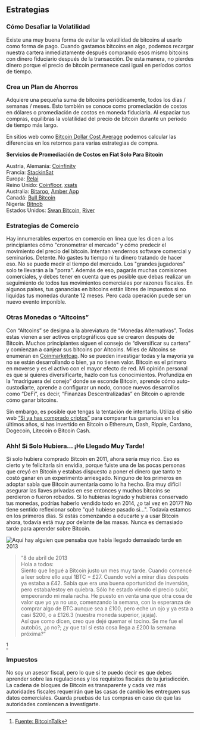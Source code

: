 ## Estrategias

### Cómo Desafiar la Volatilidad
Existe una muy buena forma de evitar la volatilidad de bitcoins al usarlo como forma de pago. Cuando gastamos bitcoins en algo, podemos recargar nuestra cartera inmediatamente después comprando esos mismo bitcoins con dinero fiduciario después de la transacción. De esta manera, no pierdes dinero porque el precio de bitcoin permanece casi igual en períodos cortos de tiempo.

### Crea un Plan de Ahorros
Adquiere una pequeña suma de bitcoins periódicamente, todos los días / semanas / meses. Esto también se conoce como promediación de costos en dólares o promediación de costos en moneda fiduciaria. Al espaciar tus compras, equilibras la volatilidad del precio de bitcoin durante un período de tiempo más largo.

En sitios web como [Bitcoin Dollar Cost Average](https://www.bitcoindollarcostaverage.com/) podemos calcular las diferencias en los retornos para varias estrategias de compra.

**Servicios de Promediación de Costos en Fiat Solo Para Bitcoin**

Austria, Alemania: [Coinfinity](https://coinfinity.co/sparplan/?ref=6716)  
Francia: [StackinSat](https://www.stackinsat.com/)  
Europa: [Relai](https://relai.ch/)  
Reino Unido: [Coinfloor](https://coinfloor.co.uk/hodl/), [xsats](https://xsats.com/)  
Australia: [Bitaroo](https://support.bitaroo.com.au/hc/en-au/articles/360042838874-Recurring-Buy-DCA-), [Amber App](https://amber.app/)  
Canadá: [Bull Bitcoin](https://bullbitcoin.com/)  
Nigeria: [Bitnob](https://bitnob.com/)  
Estados Unidos: [Swan Bitcoin](https://www.swanbitcoin.com/), [River](https://river.com/)  

### Estrategias de Comercio
Hay innumerables expertos en comercio en línea que les dicen a los principiantes cómo "cronometrar el mercado" y cómo predecir el movimiento del precio del bitcoin. Intentan vendernos software comercial y seminarios. Detente. No gastes tu tiempo ni tu dinero tratando de hacer eso. No se puede medir el tiempo del mercado. Los "grandes jugadores" solo te llevarán a la "porra". Además de eso, pagarás muchas comisiones comerciales, y debes tener en cuenta que es posible que debas realizar un seguimiento de todos tus movimientos comerciales por razones fiscales. En algunos países, tus ganancias en bitcoins están libres de impuestos si no liquidas tus monedas durante 12 meses. Pero cada operación puede ser un nuevo evento imponible.

### Otras Monedas o “Altcoins”
Con “Altcoins” se designa a la abreviatura de “Monedas Alternativas”. Todas estas vienen a ser activos criptográficos que se crearon después de Bitcoin. Muchos principiantes siguen el consejo de “diversificar su cartera” y comienzan a canjear sus bitcoins por Altcoins. Miles de Altcoins se enumeran en [Coinmarketcap](https://coinmarketcap.com/). No se pueden investigar todas y la mayoría ya no se están desarrollando o bien, ya no tienen valor. Bitcoin es el primero en moverse y es el activo con el mayor efecto de red. Mi opinión personal es que si quieres diversificarte, hazlo con tus conocimientos. Profundiza en la “madriguera del conejo” donde se esconde Bitcoin, aprende cómo auto-custodiarte, aprende a configurar un nodo, conoce nuevos desarrollos como “DeFi”, es decir, “Finanzas Descentralizadas” en Bitcoin o aprende cómo ganar bitcoins.

Sin embargo, es posible que tengas la tentación de intentarlo. Utiliza el sitio web [“Si ya has comprado criptos”](https://ifyouhadboughtcrypto.com/) para comparar tus ganancias en los últimos años, si has invertido en Bitcoin o Ethereum, Dash, Ripple, Cardano, Dogecoin, Litecoin o Bitcoin Cash.

### Ahh! Si Solo Hubiera… ¡He Llegado Muy Tarde!
Si solo hubiera comprado Bitcoin en 2011, ahora sería muy rico. Eso es cierto y te felicitaría sin envidia, porque fuiste una de las pocas personas que creyó en Bitcoin y estabas dispuesto a poner el dinero que tanto te costó ganar en un experimento arriesgado. Ninguno de los primeros en adoptar sabía que Bitcoin aumentaría como lo ha hecho. Era muy difícil asegurar las llaves privadas en ese entonces y muchos bitcoins se perdieron o fueron robados. Si lo hubieras logrado y hubieras conservado tus monedas, podrías haberlo vendido todo en 2014, ¿o tal vez en 2017? No tiene sentido reflexionar sobre "qué hubiese pasado si…". Todavía estamos en los primeros días. Si estás comenzando a educarte y a usar Bitcoin ahora, todavía está muy por delante de las masas. Nunca es demasiado tarde para aprender sobre Bitcoin.

![Aquí hay alguien que pensaba que había llegado demasiado tarde en 2013](assets/_too-late.png)  
> “8 de abril de 2013  
Hola a todos:  
Siento que llegué a Bitcoin justo un mes muy tarde. Cuando comencé a leer sobre ello aquí 1BTC = £27. Cuando volví a mirar días después ya estaba a £42. Sabía que era una buena oportunidad de inversión, pero estaba/estoy en quiebra. Sólo he estado viendo el precio subir, empeorando mi mala racha. He puesto en venta una que otra cosa de valor que yo ya no uso, comenzando la semana, con la esperanza de comprar algo de BTC aunque sea a £100, pero eche un ojo y ya esta a casi $200, o a £126.3 (nuestra moneda superior, jajaja).  
Así que como dicen, creo que dejé quemar el tocino. Se me fue el autobús, ¿o no?; ¿y que tal si esta cosa llega a £200 la semana próxima?” 
 
[^73]

### Impuestos
No soy un asesor fiscal, pero lo que sí te puedo decir es que debes aprender sobre las regulaciones y los requisitos fiscales de tu jurisdicción. La cadena de bloques de Bitcoin es transparente y cada vez más autoridades fiscales requerirán que las casas de cambio les entreguen sus datos comerciales. Guarda pruebas de tus compras en caso de que las autoridades comiencen a investigarte.

[^73]: [Fuente: BitcoinTalk](https://bitcointalk.org/index.php?topic=170725.0)
